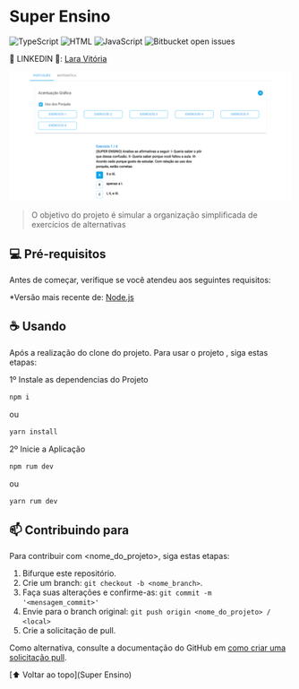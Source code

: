 ﻿# Super Ensino

<!---Esses são exemplos. Veja https://shields.io para outras pessoas ou para personalizar este conjunto de escudos. Você pode querer incluir dependências, status do projeto e informações de licença aqui--->

![TypeScript](https://img.shields.io/badge/language-%20TypeScript%2089%2C3%25-blue?style=for-the-badge)
![HTML](https://img.shields.io/badge/language-%20HTML%205.8%25-red?style=for-the-badge)
![JavaScript](https://img.shields.io/badge/language-JavaScript%202.6%25-yellow?style=for-the-badge)
![Bitbucket open issues](https://img.shields.io/badge/language-CSS%202.3%25-blueviolet?style=for-the-badge)


💙 LINKEDIN 💙: [Lara Vitória](https://www.linkedin.com/in/laravitoria/)

<img src="telaPrincipal.png" alt="imagemdatelaprincipal">

> O objetivo do projeto é simular a organização simplificada de exercícios de alternativas

## 💻 Pré-requisitos

Antes de começar, verifique se você atendeu aos seguintes requisitos:

*Versão mais recente de:
[Node.js](https://nodejs.org/en/download/)


## ☕ Usando <Super Ensino>

Após a realização do clone do projeto. Para usar o projeto <Super Ensino>, siga estas etapas:

1º Instale as dependencias do Projeto

```sh
npm i
```
ou
```sh
yarn install
```

2º Inicie a Aplicação

```sh
npm rum dev
```
ou
```sh
yarn rum dev
```


## 📫 Contribuindo para <Super Ensino>
<!---Se o seu README for longo ou se você tiver algum processo ou etapas específicas que deseja que os contribuidores sigam, considere a criação de um arquivo CONTRIBUTING.md separado--->
Para contribuir com <nome_do_projeto>, siga estas etapas:

1. Bifurque este repositório.
2. Crie um branch: `git checkout -b <nome_branch>`.
3. Faça suas alterações e confirme-as: `git commit -m '<mensagem_commit>'`
4. Envie para o branch original: `git push origin <nome_do_projeto> / <local>`
5. Crie a solicitação de pull.

Como alternativa, consulte a documentação do GitHub em [como criar uma solicitação pull](https://help.github.com/en/github/collaborating-with-issues-and-pull-requests/creating-a-pull-request).



[⬆ Voltar ao topo](Super Ensino)<br>
